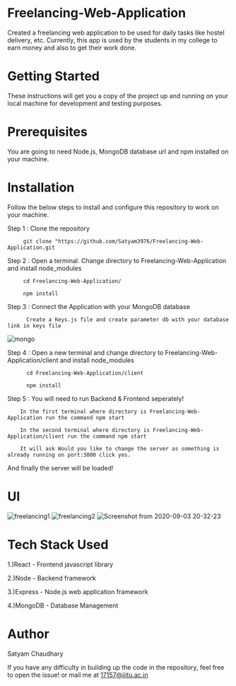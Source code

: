 # Freelancing-Web-Application
Created a freelancing web application to be used for daily tasks like hostel delivery, etc. Currently, this app is used by the students in my college to earn money and also to get their work done.

# Getting Started
These instructions will get you a copy of the project up and running on your local machine for development and testing purposes.

# Prerequisites
You are going to need Node.js, MongoDB database url and npm installed on your machine.

# Installation
Follow the below steps to install and configure this repository to work on your machine.

Step 1 : Clone the repository

         git clone "https://github.com/Satyam3976/Freelancing-Web-Application.git
         
Step 2 : Open a terminal. Change directory to Freelancing-Web-Application and install node_modules

         cd Freelancing-Web-Application/
	 
         npm install
         
Step 3 : Connect the Application with your MongoDB database

          Create a Keys.js file and create parameter db with your database link in keys file
          
![mongo](https://user-images.githubusercontent.com/25302027/92303193-357dfe00-ef90-11ea-96e6-9a9981388224.png)


Step 4 : Open a new terminal and change directory to Freelancing-Web-Application/client and install node_modules

          cd Freelancing-Web-Application/client 
	 
	      npm install


Step 5 : You will need to run Backend & Frontend seperately!

	    In the first terminal where directory is Freelancing-Web-Application run the command npm start 
	 
	    In the second terminal where directory is Freelancing-Web-Application/client run the command npm start
	 
	    It will ask Would you like to change the server as something is already running on port:3000 click yes.
         
And finally the server will be loaded!

# UI
![freelancing1](https://user-images.githubusercontent.com/25302027/92303557-9529d880-ef93-11ea-9d68-69141337854b.png)
![freelancing2](https://user-images.githubusercontent.com/25302027/92303559-98bd5f80-ef93-11ea-860c-e316186c87e6.png)
![Screenshot from 2020-09-03 20-32-23](https://user-images.githubusercontent.com/25302027/92303562-9eb34080-ef93-11ea-9d91-944864d2dda0.png)


# Tech Stack Used
1.)React - Frontend javascript library

2.)Node - Backend framework

3.)Express - Node.js web application framework

4.)MongoDB - Database Management

# Author
Satyam Chaudhary

If you have any difficulty in building up the code in the repository, feel free to open the issue! or mail me at 17157@iiitu.ac.in


